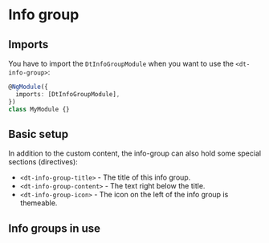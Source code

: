 # Info group

<ba-ux-snippet name="info-group-intro"></ba-ux-snippet>

<ba-live-example name="DtExampleInfoGroupDefault"></ba-live-example>

## Imports

You have to import the `DtInfoGroupModule` when you want to use the
`<dt-info-group>`:

```typescript
@NgModule({
  imports: [DtInfoGroupModule],
})
class MyModule {}
```

## Basic setup

In addition to the custom content, the info-group can also hold some special
sections (directives):

- `<dt-info-group-title>` - The title of this info group.
- `<dt-info-group-content>` - The text right below the title.
- `<dt-info-group-icon>` - The icon on the left of the info group is themeable.

## Info groups in use

<ba-ux-snippet name="info-group-in-use"></ba-ux-snippet>
